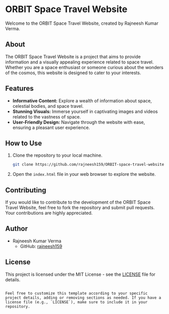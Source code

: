 
# ORBIT Space Travel Website

Welcome to the ORBIT Space Travel Website, created by Rajneesh Kumar Verma.

## About

The ORBIT Space Travel Website is a project that aims to provide information and a visually appealing experience related to space travel. Whether you are a space enthusiast or someone curious about the wonders of the cosmos, this website is designed to cater to your interests.

## Features

- **Informative Content:** Explore a wealth of information about space, celestial bodies, and space travel.
- **Stunning Visuals:** Immerse yourself in captivating images and videos related to the vastness of space.
- **User-Friendly Design:** Navigate through the website with ease, ensuring a pleasant user experience.

## How to Use

1. Clone the repository to your local machine.
   ```bash
   git clone https://github.com/rajneesh159/ORBIT-space-travel-website.git
   ```

2. Open the `index.html` file in your web browser to explore the website.

## Contributing

If you would like to contribute to the development of the ORBIT Space Travel Website, feel free to fork the repository and submit pull requests. Your contributions are highly appreciated.

## Author

- Rajneesh Kumar Verma
  - GitHub: [rajneesh159](https://github.com/rajneesh159)

## License

This project is licensed under the MIT License - see the [LICENSE](LICENSE) file for details.



```

Feel free to customize this template according to your specific project details, adding or removing sections as needed. If you have a license file (e.g., `LICENSE`), make sure to include it in your repository.
